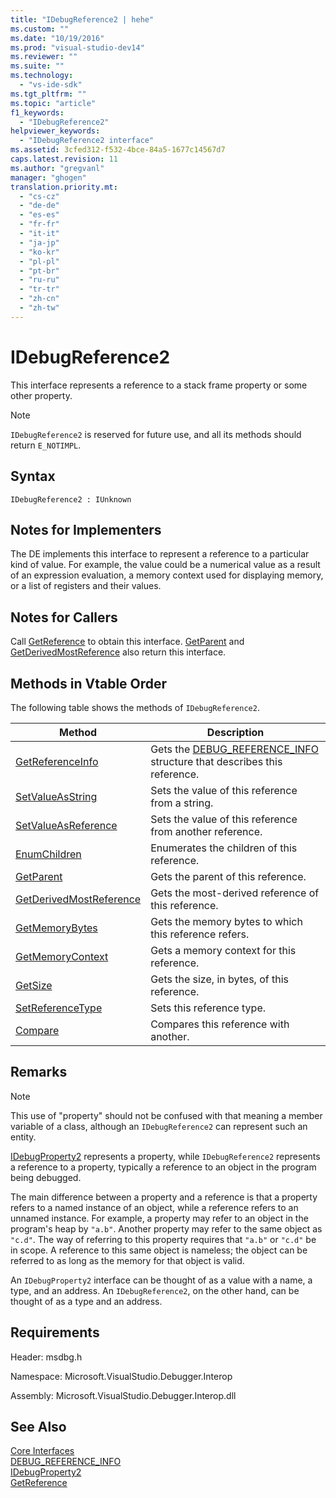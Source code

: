 ```yaml
---
title: "IDebugReference2 | hehe"
ms.custom: ""
ms.date: "10/19/2016"
ms.prod: "visual-studio-dev14"
ms.reviewer: ""
ms.suite: ""
ms.technology: 
  - "vs-ide-sdk"
ms.tgt_pltfrm: ""
ms.topic: "article"
f1_keywords: 
  - "IDebugReference2"
helpviewer_keywords: 
  - "IDebugReference2 interface"
ms.assetid: 3cfed312-f532-4bce-84a5-1677c14567d7
caps.latest.revision: 11
ms.author: "gregvanl"
manager: "ghogen"
translation.priority.mt: 
  - "cs-cz"
  - "de-de"
  - "es-es"
  - "fr-fr"
  - "it-it"
  - "ja-jp"
  - "ko-kr"
  - "pl-pl"
  - "pt-br"
  - "ru-ru"
  - "tr-tr"
  - "zh-cn"
  - "zh-tw"
---
```

# IDebugReference2
This interface represents a reference to a stack frame property or some other property.  
  
> [!NOTE]
>  `IDebugReference2` is reserved for future use, and all its methods should return `E_NOTIMPL`.  
  
## Syntax  
  
```  
IDebugReference2 : IUnknown  
```  
  
## Notes for Implementers  
 The DE implements this interface to represent a reference to a particular kind of value. For example, the value could be a numerical value as a result of an expression evaluation, a memory context used for displaying memory, or a list of registers and their values.  
  
## Notes for Callers  
 Call [GetReference](../extensibility-debugger-reference/idebugproperty2--getreference.md) to obtain this interface. [GetParent](../extensibility-debugger-reference/idebugreference2--getparent.md) and [GetDerivedMostReference](../extensibility-debugger-reference/idebugreference2--getderivedmostreference.md) also return this interface.  
  
## Methods in Vtable Order  
 The following table shows the methods of `IDebugReference2`.  
  
|Method|Description|  
|------------|-----------------|  
|[GetReferenceInfo](../extensibility-debugger-reference/idebugreference2--getreferenceinfo.md)|Gets the [DEBUG_REFERENCE_INFO](../extensibility-debugger-reference/debug_reference_info.md) structure that describes this reference.|  
|[SetValueAsString](../extensibility-debugger-reference/idebugreference2--setvalueasstring.md)|Sets the value of this reference from a string.|  
|[SetValueAsReference](../extensibility-debugger-reference/idebugreference2--setvalueasreference.md)|Sets the value of this reference from another reference.|  
|[EnumChildren](../extensibility-debugger-reference/idebugreference2--enumchildren.md)|Enumerates the children of this reference.|  
|[GetParent](../extensibility-debugger-reference/idebugreference2--getparent.md)|Gets the parent of this reference.|  
|[GetDerivedMostReference](../extensibility-debugger-reference/idebugreference2--getderivedmostreference.md)|Gets the most-derived reference of this reference.|  
|[GetMemoryBytes](../extensibility-debugger-reference/idebugreference2--getmemorybytes.md)|Gets the memory bytes to which this reference refers.|  
|[GetMemoryContext](../extensibility-debugger-reference/idebugreference2--getmemorycontext.md)|Gets a memory context for this reference.|  
|[GetSize](../extensibility-debugger-reference/idebugreference2--getsize.md)|Gets the size, in bytes, of this reference.|  
|[SetReferenceType](../extensibility-debugger-reference/idebugreference2--setreferencetype.md)|Sets this reference type.|  
|[Compare](../extensibility-debugger-reference/idebugreference2--compare.md)|Compares this reference with another.|  
  
## Remarks  
  
> [!NOTE]
>  This use of "property" should not be confused with that meaning a member variable of a class, although an `IDebugReference2` can represent such an entity.  
  
 [IDebugProperty2](../extensibility-debugger-reference/idebugproperty2.md) represents a property, while `IDebugReference2` represents a reference to a property, typically a reference to an object in the program being debugged.  
  
 The main difference between a property and a reference is that a property refers to a named instance of an object, while a reference refers to an unnamed instance. For example, a property may refer to an object in the program's heap by `"a.b"`. Another property may refer to the same object as `"c.d"`. The way of referring to this property requires that `"a.b"` or `"c.d"` be in scope. A reference to this same object is nameless; the object can be referred to as long as the memory for that object is valid.  
  
 An `IDebugProperty2` interface can be thought of as a value with a name, a type, and an address. An `IDebugReference2`, on the other hand, can be thought of as a type and an address.  
  
## Requirements  
 Header: msdbg.h  
  
 Namespace: Microsoft.VisualStudio.Debugger.Interop  
  
 Assembly: Microsoft.VisualStudio.Debugger.Interop.dll  
  
## See Also  
 [Core Interfaces](../extensibility-debugger-reference/core-interfaces.md)   
 [DEBUG_REFERENCE_INFO](../extensibility-debugger-reference/debug_reference_info.md)   
 [IDebugProperty2](../extensibility-debugger-reference/idebugproperty2.md)   
 [GetReference](../extensibility-debugger-reference/idebugproperty2--getreference.md)